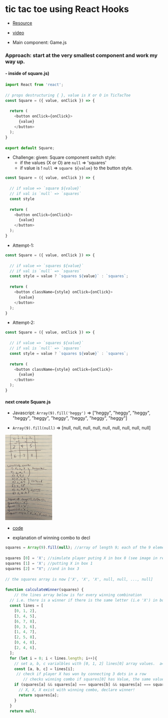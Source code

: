 # tic tac toe using React Hooks


- [Resource](https://github.com/codeSTACKr/react-tic-tac-toe-hooks)
- [video](https://youtu.be/08r9mDQvXpU)

- Main component: Game.js

### Approach: start at the very smallest component and work my way up.
#### - inside of square.js)
```js
import React from 'react';

// props destructuring { }, value is X or O in TicTacToe
const Square = ({ value, onClick }) => {

  return (
    <button onClick={onClick}>
      {value}
    </button>
  );
}

export default Square;
```

- Challenge: 
given: Square component switch style:
    - if the values (X or O) are `null` => 'squares'
    - if value is ! `null` => `square ${value}` to the button style.

```js
const Square = ({ value, onClick }) => {

  // if value => `square ${value}`
  // if val is `null` => `squares`
  const style

  return (
    <button onClick={onClick}>
      {value}
    </button>
  );
}
```

* Attempt-1:
```js
const Square = ({ value, onClick }) => {

  // if value => `squares ${value}`
  // if val is `null` => `squares`
  const style = value ? `squares ${value}` : `squares`;

  return (
    <button className={style} onClick={onClick}>
      {value}
    </button>
  );
}
```

* Attempt-2:
```js
const Square = ({ value, onClick }) => {

  // if value => `squares ${value}`
  // if val is `null` => `squares`
  const style = value ? `squares ${value}` : `squares`;

  return (
    <button className={style} onClick={onClick}>
      {value}
    </button>
  );
}
```

#### next create Square.js 

- Javascript: `Array(9).fill('heggy')` => ["heggy", "heggy", "heggy", "heggy", "heggy", "heggy", "heggy", "heggy", "heggy"]

- `Array(9).fill(null)` => [null, null, null, null, null, null, null, null, null]


<img src="./asset/tictacToe.jpg" width=150>

* [code](https://jsfiddle.net/heggycastaneda/ot3yvzgn/11/)

- explanation of winning combo to decl
```js
squares = Array(9).fill(null); //array of length 9; each of the 9 elements are set to null >> [null, null, ..., null]

squares [0] = 'X'; //simulate player puting X in box 0 (see image in results)
squares [1] = 'X'; //putting X in box 1
squares [2] = "X"; //and in box 3

// the squares array is now ['X', 'X', 'X', null, null, ..., null]

function calculateWinner(squares) {
	// the lines array below is for every winning combination
  // i.e. there is a winner if there is the same letter (i.e 'X') in boxes 0, 1, and 2 (the first combination below)
  const lines = [
  	[0, 1, 2],
    [3, 4, 5],
    [6, 7, 8],
    [0, 3, 6],
    [1, 4, 7],
    [2, 5, 8],
    [0, 4, 8],
    [2, 4, 6],
  ];
  for (let i = 0; i < lines.length; i++){
  	// set a, b, c varialbles with [0, 1, 2] lines[0] array values.  a=0, b=1, c=2
  	const [a, b, c] = lines[i]; 
     // check if player X has won by connecting 3 dots in a row
 		// checks winning combo if squares[0] has Value, the same value for b, c 
    if (squares[a] && squares[a] === squares[b] && squares[a] === squares[c]) {
      // X, X, X exist with winning combo, declare winner!
      return squares[a];
    }
  }
  return null;
```